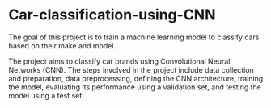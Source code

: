 # Car-classification-using-CNN
The goal of this project is to train a machine learning model to classify cars based on their make and model.


The project aims to classify car brands using Convolutional Neural Networks (CNN). The steps involved in the project include data collection and preparation, data preprocessing, defining the CNN architecture, training the model, evaluating its performance using a validation set, and testing the model using a test set.
